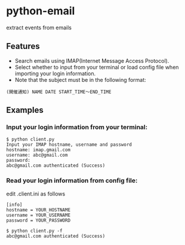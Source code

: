 # python-email
extract events from emails

## Features
- Search emails using IMAP(Internet Message Access Protocol).
- Select whether to input from your terminal or load config file when importing your login information.
- Note that the subject must be in the following format:
```
(開催通知) NAME DATE START_TIME〜END_TIME
```

## Examples
### Input your login information from your terminal:
```shell
$ python client.py
Input your IMAP hostname, username and password
hostname: imap.gmail.com
username: abc@gmail.com
password:
abc@gmail.com authenticated (Success)
```
### Read your login information from config file:
edit .client.ini as follows
```
[info]
hostname = YOUR_HOSTNAME
username = YOUR_USERNAME
password = YOUR_PASSWORD
```
```shell
$ python client.py -f
abc@gmail.com authenticated (Success)
```

